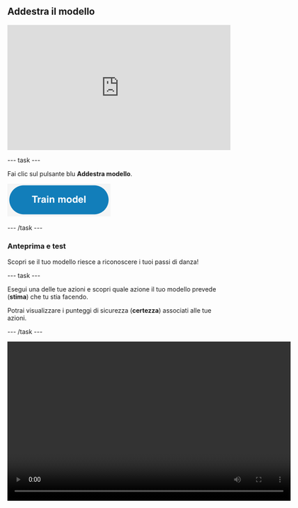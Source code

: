 ## Addestra il modello

<html>
  <div style="position: relative; overflow: hidden; padding-top: 56.25%;">
    <iframe style="position: absolute; top: 0; left: 0; right: 0; width: 100%; height: 100%; border: none;" src="https://www.youtube.com/embed/2VC3gnPk3Zw?rel=0&cc_load_policy=1" allowfullscreen allow="accelerometer; autoplay; clipboard-write; encrypted-media; gyroscope; picture-in-picture; web-share"></iframe>
  </div>
</html>

\--- task ---

Fai clic sul pulsante blu **Addestra modello**.

![Il pulsante 'Addestra modello'.](images/train-model-button.png)

\--- /task ---

### Anteprima e test

Scopri se il tuo modello riesce a riconoscere i tuoi passi di danza!

\--- task ---

Esegui una delle tue azioni e scopri quale azione il tuo modello prevede (**stima**) che tu stia facendo.

Potrai visualizzare i punteggi di sicurezza (**certezza**) associati alle tue azioni.

\--- /task ---

<video width="640" height="360" controls>
  <source src="images/discotest.mp4" type="video/mp4" alt="A screen recording showing the estimated action during testing with an overlay of a boy performing the dance move">
  
Il tuo browser non supporta tag video.
</video>
